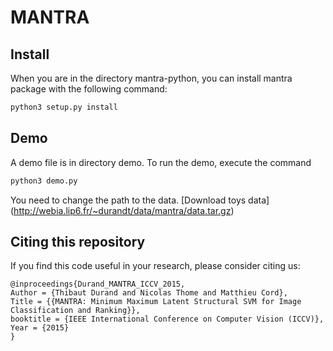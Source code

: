 # MANTRA

## Install

When you are in the directory mantra-python, you can install mantra package with the following command:
```python
python3 setup.py install
```

## Demo

A demo file is in directory demo. To run the demo, execute the command
```python
python3 demo.py 
```
You need to change the path to the data. 
[Download toys data] (http://webia.lip6.fr/~durandt/data/mantra/data.tar.gz)


## Citing this repository

If you find this code useful in your research, please consider citing us:

```
@inproceedings{Durand_MANTRA_ICCV_2015,
Author = {Thibaut Durand and Nicolas Thome and Matthieu Cord},
Title = {{MANTRA: Minimum Maximum Latent Structural SVM for Image Classification and Ranking}},
booktitle = {IEEE International Conference on Computer Vision (ICCV)},
Year = {2015}
}
```


